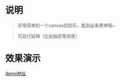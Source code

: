 # 说明

>  非常简单的一个canvas刮刮乐，能刮出来男神哦~

>  可自行延伸（比如抽奖等场景）


# 效果演示

[demo地址](https://wendy-poppy.github.io/canvas/demo.html)
